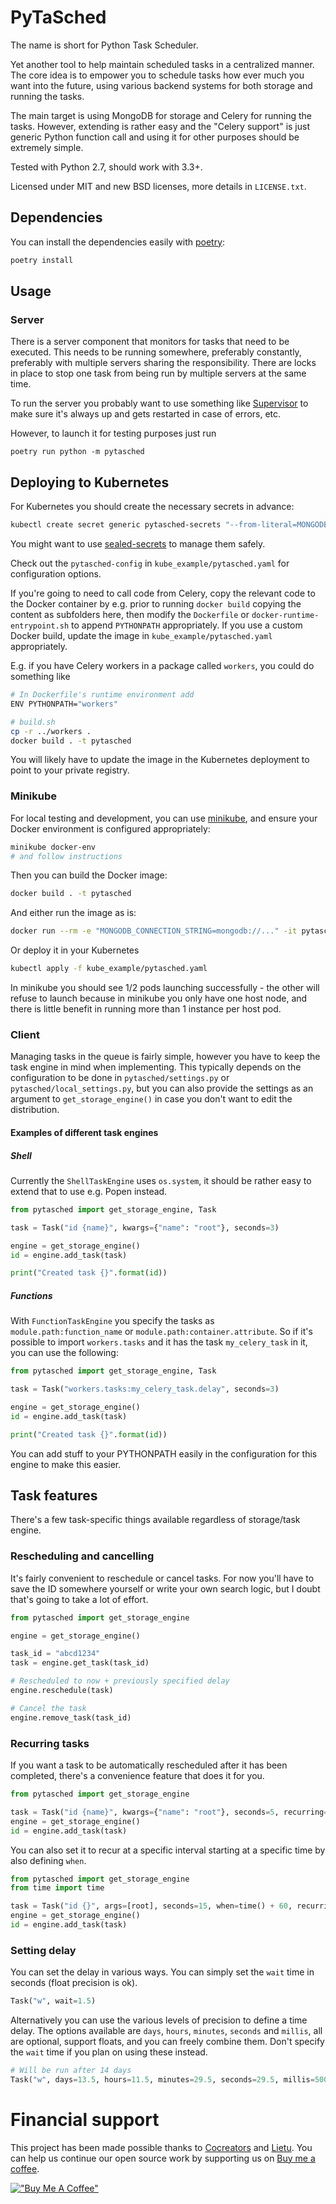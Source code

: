 # PyTaSched

The name is short for Python Task Scheduler.

Yet another tool to help maintain scheduled tasks in a centralized manner. The
core idea is to empower you to schedule tasks how ever much you want into the
future, using various backend systems for both storage and running the tasks.

The main target is using MongoDB for storage and Celery for running the tasks.
However, extending is rather easy and the "Celery support" is just generic
Python function call and using it for other purposes should be extremely simple.

Tested with Python 2.7, should work with 3.3+.

Licensed under MIT and new BSD licenses, more details in `LICENSE.txt`.


## Dependencies
 
You can install the dependencies easily with [poetry](https://python-poetry.org):

```bash
poetry install
```


## Usage

### Server

There is a server component that monitors for tasks that need to be executed.
This needs to be running somewhere, preferably constantly, preferably with
multiple servers sharing the responsibility. There are locks in place to stop
one task from being run by multiple servers at the same time.

To run the server you probably want to use something like
[Supervisor](http://supervisord.org/) to make sure it's always up and gets
restarted in case of errors, etc.

However, to launch it for testing purposes just run

```
poetry run python -m pytasched
```


## Deploying to Kubernetes

For Kubernetes you should create the necessary secrets in advance:

```bash
kubectl create secret generic pytasched-secrets "--from-literal=MONGODB_CONNECTION_STRING=mongodb://localhost"
```

You might want to use [sealed-secrets](https://github.com/bitnami-labs/sealed-secrets) to manage them safely.

Check out the `pytasched-config` in `kube_example/pytasched.yaml` for configuration options.

If you're going to need to call code from Celery, copy the relevant code to the Docker container by e.g. prior to running `docker build` copying the content as subfolders here, then modify the `Dockerfile` or `docker-runtime-entrypoint.sh` to append `PYTHONPATH` appropriately. If you use a custom Docker build, update the image in `kube_example/pytasched.yaml` appropriately.

E.g. if you have Celery workers in a package called `workers`, you could do something like

```bash
# In Dockerfile's runtime environment add
ENV PYTHONPATH="workers"

# build.sh
cp -r ../workers .
docker build . -t pytasched
```

You will likely have to update the image in the Kubernetes deployment to point to your private registry.


### Minikube

For local testing and development, you can use [minikube](https://github.com/kubernetes/minikube), and ensure your Docker environment is configured appropriately:

```bash
minikube docker-env
# and follow instructions
```

Then you can build the Docker image:

```bash
docker build . -t pytasched
```

And either run the image as is:

```bash
docker run --rm -e "MONGODB_CONNECTION_STRING=mongodb://..." -it pytasched
```

Or deploy it in your Kubernetes

```bash
kubectl apply -f kube_example/pytasched.yaml
```

In minikube you should see 1/2 pods launching successfully - the other will refuse to launch because in minikube you only have one host node, and there is little benefit in running more than 1 instance per host pod.


### Client

Managing tasks in the queue is fairly simple, however you have to keep the
task engine in mind when implementing. This typically depends on the 
configuration to be done in `pytasched/settings.py` or 
`pytasched/local_settings.py`, but you can also provide the settings as an
argument to `get_storage_engine()` in case you don't want to edit the
distribution.


#### Examples of different task engines

##### Shell

Currently the `ShellTaskEngine` uses `os.system`, it should be rather easy to
extend that to use e.g. Popen instead.

```python
from pytasched import get_storage_engine, Task

task = Task("id {name}", kwargs={"name": "root"}, seconds=3)

engine = get_storage_engine()
id = engine.add_task(task)

print("Created task {}".format(id))
```


##### Functions

With `FunctionTaskEngine` you specify the tasks as `module.path:function_name`
or `module.path:container.attribute`. So if it's possible to import 
`workers.tasks` and it has the task `my_celery_task` in it, you can use the 
following:

```python
from pytasched import get_storage_engine, Task

task = Task("workers.tasks:my_celery_task.delay", seconds=3)

engine = get_storage_engine()
id = engine.add_task(task)

print("Created task {}".format(id))
```

You can add stuff to your PYTHONPATH easily in the configuration for this
engine to make this easier.


## Task features

There's a few task-specific things available regardless of storage/task engine.


### Rescheduling and cancelling

It's fairly convenient to reschedule or cancel tasks. For now you'll have
to save the ID somewhere yourself or write your own search logic, but I doubt 
that's going to take a lot of effort.
 
```python
from pytasched import get_storage_engine

engine = get_storage_engine()

task_id = "abcd1234"
task = engine.get_task(task_id)

# Rescheduled to now + previously specified delay
engine.reschedule(task)

# Cancel the task
engine.remove_task(task_id)
```


### Recurring tasks

If you want a task to be automatically rescheduled after it has been completed,
there's a convenience feature that does it for you.
 
```python
from pytasched import get_storage_engine

task = Task("id {name}", kwargs={"name": "root"}, seconds=5, recurring=True)
engine = get_storage_engine()
id = engine.add_task(task)
```

You can also set it to recur at a specific interval starting at a specific time
by also defining `when`.

```python
from pytasched import get_storage_engine
from time import time

task = Task("id {}", args=[root], seconds=15, when=time() + 60, recurring=True)
engine = get_storage_engine()
id = engine.add_task(task)
```


### Setting delay

You can set the delay in various ways. You can simply set the `wait` time in
seconds (float precision is ok).

```python
Task("w", wait=1.5)
```

Alternatively you can use the various levels of precision to define a time
delay. The options available are `days`, `hours`, `minutes`, `seconds` and
`millis`, all are optional, support floats, and you can freely combine them.
Don't specify the `wait` time if you plan on using these instead.

```python
# Will be run after 14 days
Task("w", days=13.5, hours=11.5, minutes=29.5, seconds=29.5, millis=500)
```


# Financial support

This project has been made possible thanks to [Cocreators](https://cocreators.ee) and [Lietu](https://lietu.net). You can help us continue our open source work by supporting us on [Buy me a coffee](https://www.buymeacoffee.com/cocreators).

[!["Buy Me A Coffee"](https://www.buymeacoffee.com/assets/img/custom_images/orange_img.png)](https://www.buymeacoffee.com/cocreators)

